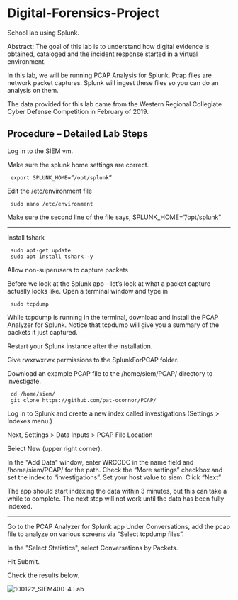 # Digital-Forensics-Project
School lab using Splunk.

Abstract: The goal of this lab is to understand how digital evidence is obtained, cataloged and the incident response started in a virtual environment.  

In this lab, we will be running PCAP Analysis for Splunk. Pcap files are network packet captures. Splunk will ingest these files so you can do an analysis on them. 

The data provided for this lab came from the Western Regional Collegiate Cyber Defense Competition in February of 2019. 

Procedure – Detailed Lab Steps
----------------------------------------------------------------------------------------------------------------------------------------------------------------------
Log in to the SIEM vm.

Make sure the splunk home settings are correct.
     
     export SPLUNK_HOME=”/opt/splunk”
     
Edit the /etc/environment file

     sudo nano /etc/environment
     
Make sure the second line of the file says, SPLUNK_HOME=”/opt/splunk”

----------------------------------------------------------------------------------------------------------------------------------------------------------------------
Install tshark

     sudo apt-get update
     sudo apt install tshark -y
Allow non-superusers to capture packets

Before we look at the Splunk app – let’s look at what a packet capture actually looks like. Open a terminal window and type in  

     sudo tcpdump

While tcpdump is running in the terminal, download and install the PCAP Analyzer for Splunk. Notice that tcpdump will give you a summary of the packets it just captured.

Restart your Splunk instance after the installation.

Give rwxrwxrwx permissions to the SplunkForPCAP folder.

Download an example PCAP file to the /home/siem/PCAP/ directory to investigate.

     cd /home/siem/ 
     git clone https://github.com/pat-oconnor/PCAP/ 
     
Log in to Splunk and create a new index called investigations (Settings > Indexes menu.)

Next, Settings > Data Inputs > PCAP File Location

Select New (upper right corner).

In the "Add Data" window, enter WRCCDC in the name field and /home/siem/PCAP/ for the path. 
Check the “More settings” checkbox and set the index to  “investigations”. 
Set your host value to siem.
Click “Next”

The app should start indexing the data within 3 minutes, but this can take a while to complete. The next step will not work until the data has been fully indexed.

----------------------------------------------------------------------------------------------------------------------------------------------------------------------
Go to the PCAP Analyzer for Splunk app
Under Conversations, add the pcap file to analyze on various screens via “Select tcpdump files”.

In the "Select Statistics", select Conversations by Packets.

Hit Submit.

Check the results below.

![100122_SIEM400-4 Lab](https://user-images.githubusercontent.com/123989567/219963634-a6c80a55-cd97-4d35-a25c-769b48060910.jpg)
